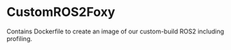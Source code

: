 # CustomROS2Foxy

Contains Dockerfile to create an image of our custom-build ROS2 including profiling.